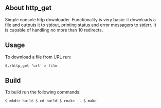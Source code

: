 About http_get
--------------

Simple console http downloader.
Functionality is very basic: it downloads a file and outputs it to stdout, printing status and error messagers to stderr.
It is capable of handling no more than 10 redirects.


Usage
-----

To download a file from URL run:

`$./http_get 'url' > file`


Build
-----

To build run the following commands:

`$ mkdir build
$ cd build
$ cmake ..
$ make`


